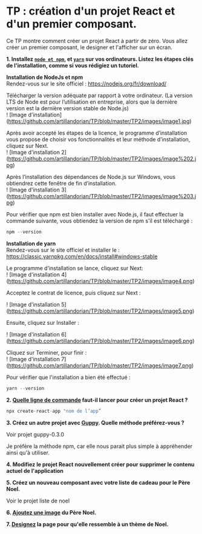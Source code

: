 # TP : création d'un projet React et d'un premier composant.

Ce TP montre comment créer un projet React à partir de zéro. Vous allez créer un premier composant, le designer et l'afficher sur un écran.


**1. Installez [`node et npm`](https://nodejs.org/en/download/), et [`yarn`](https://classic.yarnpkg.com/en/docs/install/#debian-stable) sur vos ordinateurs. Listez les étapes clés de l'installation, comme si vous rédigiez un tutoriel.**

**Installation de NodeJs et npm**  
Rendez-vous sur le site officiel : https://nodejs.org/fr/download/

Télécharger la version adéquate par rapport à votre ordinateur. (La version LTS de Node est pour l’utilisation en entreprise, alors que la dernière version est la dernière version stable de Node.js)  
! [Image d'installation]   
(https://github.com/artillandorian/TP/blob/master/TP2/images/image1.jpg)  

Après avoir accepté les étapes de la licence, le programme d’installation vous propose de choisir vos fonctionnalités et leur méthode d’installation, cliquez sur Next.  
! [Image d'installation 2]  
(https://github.com/artillandorian/TP/blob/master/TP2/images/image%202.jpg)

Après l’installation des dépendances de Node.js sur Windows, vous obtiendrez cette fenêtre de fin d’installation.  
! [Image d'installation 3]  
(https://github.com/artillandorian/TP/blob/master/TP2/images/image%203.jpg)

Pour vérifier que npm est bien installer avec Node.js, il faut effectuer la commande suivante, vous obtiendez la version de npm s'il est téléchargé :
```jsx
npm --version
```
**Installation de yarn**  
Rendez-vous sur le site officiel et installer le :  https://classic.yarnpkg.com/en/docs/install#windows-stable 

Le programme d’installation se lance, cliquez sur Next:   
! [Image d'installation 4]  
(https://github.com/artillandorian/TP/blob/master/TP2/images/image4.png)  

Acceptez le contrat de licence, puis cliquez sur Next :

! [Image d'installation 5]  
(https://github.com/artillandorian/TP/blob/master/TP2/images/image5.png)  

Ensuite, cliquez sur Installer :

! [Image d'installation 6]  
(https://github.com/artillandorian/TP/blob/master/TP2/images/image6.png)

Cliquez sur Terminer, pour finir :  
! [Image d'installation 7]  
(https://github.com/artillandorian/TP/blob/master/TP2/images/image7.png)

Pour vérifier que l'installation a bien été effectué :
```jsx
yarn --version
```

**2. [Quelle ligne de commande](https://github.com/facebook/create-react-app) faut-il lancer pour créer un projet React ?**

```javascript
npx create-react-app "nom de l’app”
```

**3. Créez un autre projet avec [Guppy](https://github.com/joshwcomeau/guppy). Quelle méthode préférez-vous ?**

Voir projet guppy-0.3.0

Je préfère la méthode npm, car elle nous parait plus simple à appréhender ainsi qu'à utiliser.

**4. Modifiez le projet React nouvellement créer pour supprimer le contenu actuel de l'application**

**5. Créez un nouveau composant avec votre liste de cadeau pour le Père Noel.**

Voir le projet liste de noel

**6. [Ajoutez une image](https://create-react-app.dev/docs/adding-images-fonts-and-files/) du Père Noel.**

**7. [Designez](https://create-react-app.dev/docs/adding-a-stylesheet) la page pour qu'elle ressemble à un thème de Noel.**

